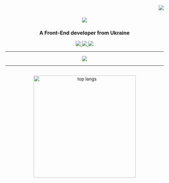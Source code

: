 <img align="right" src="https://visitor-badge.laobi.icu/badge?page_id=KirillSerg.gh-profile" />

<h1 align="center">
    <img src="https://readme-typing-svg.herokuapp.com/?font=Righteous&size=35&center=true&vCenter=true&width=500&height=70&duration=4000&lines=Hi+There!+👋;+I'm+Kyrylo+Serhiienko!;" />
</h1>

<h3 align="center">A Front-End developer from Ukraine</h3>

<div align="center"> 
    <a href="mailto:kirill.sergienko1989@gmail.com">
        <img src="https://img.shields.io/badge/Gmail-333333?style=for-the-badge&logo=gmail&logoColor=red" />
    </a>
    <a href="https://www.linkedin.com/in/kyrylo-serhiienko-986993253/" target="_blank">
        <img src="https://img.shields.io/badge/LinkedIn-0077B5?style=for-the-badge&logo=linkedin&logoColor=white" target="_blank" />
    </a>
    <a href="#" target="_blank">
        <img src="https://img.shields.io/badge/Portfolio-FF5722?style=for-the-badge&logo=todoist&logoColor=white" target="_blank" />
    </a>
</div>

<hr/>

<div align="center">
    <img src="https://skillicons.dev/icons?i=react,nextjs,typescript,javascript,html,tailwind,bootstrap,mui,scss,css,figma,vscode,git," /><br>
</div>

<hr/>

<br/>


<div align=center>
  <img width=325 align="center" src="https://github-readme-stats.vercel.app/api/top-langs/?username=KirillSerg&hide=HTML&langs_count=8&layout=compact&theme=react&border_radius=10&size_weight=0.5&count_weight=0.5&exclude_repo=github-readme-stats" alt="top langs" />
</div>
